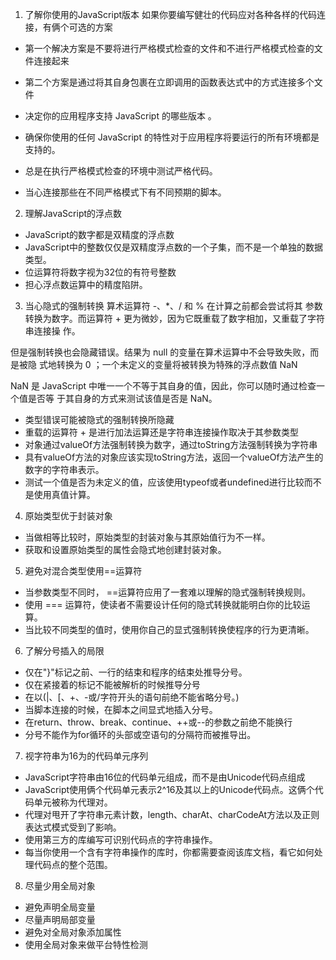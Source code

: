 1. 了解你使用的JavaScript版本
如果你要编写健壮的代码应对各种各样的代码连接，有俩个可选的方案
* 第一个解决方案是不要将进行严格模式检查的文件和不进行严格模式检查的文件连接起来
* 第二个方案是通过将其自身包裹在立即调用的函数表达式中的方式连接多个文件

* 决定你的应用程序支持 JavaScript 的哪些版本 。
* 确保你使用的任何 JavaScript 的特性对于应用程序将要运行的所有环境都是支持的。
* 总是在执行严格模式检查的环境中测试严格代码。
* 当心连接那些在不同严格模式下有不同预期的脚本。

2. 理解JavaScript的浮点数
* JavaScript的数字都是双精度的浮点数
* JavaScript中的整数仅仅是双精度浮点数的一个子集，而不是一个单独的数据类型。
* 位运算符将数字视为32位的有符号整数
* 担心浮点数运算中的精度陷阱。

3. 当心隐式的强制转换
算术运算符 -、*、/ 和 % 在计算之前都会尝试将其 参数转换为数字。而运算符 + 更为微妙，因为它既重载了数字相加，又重载了字符串连接操 作。

但是强制转换也会隐藏错误。结果为 null 的变量在算术运算中不会导致失败，而是被隐 式地转换为 0 ；一个未定义的变量将被转换为特殊的浮点数值 NaN

NaN 是 JavaScript 中唯一一个不等于其自身的值，因此，你可以随时通过检查一个值是否等 于其自身的方式来测试该值是否是 NaN。
* 类型错误可能被隐式的强制转换所隐藏
* 重载的运算符 + 是进行加法运算还是字符串连接操作取决于其参数类型
* 对象通过valueOf方法强制转换为数字，通过toString方法强制转换为字符串
* 具有valueOf方法的对象应该实现toString方法，返回一个valueOf方法产生的数字的字符串表示。
* 测试一个值是否为未定义的值，应该使用typeof或者undefined进行比较而不是使用真值计算。

4. 原始类型优于封装对象
* 当做相等比较时，原始类型的封装对象与其原始值行为不一样。
* 获取和设置原始类型的属性会隐式地创建封装对象。

5. 避免对混合类型使用==运算符
* 当参数类型不同时， ==运算符应用了一套难以理解的隐式强制转换规则。
* 使用 === 运算符，使读者不需要设计任何的隐式转换就能明白你的比较运算。
* 当比较不同类型的值时，使用你自己的显式强制转换使程序的行为更清晰。

6. 了解分号插入的局限
* 仅在"}"标记之前、一行的结束和程序的结束处推导分号。
* 仅在紧接着的标记不能被解析的时候推导分号
* 在以(|、[、+、-或/字符开头的语句前绝不能省略分号。)
* 当脚本连接的时候，在脚本之间显式地插入分号。
* 在return、throw、break、continue、++或--的参数之前绝不能换行
* 分号不能作为for循环的头部或空语句的分隔符而被推导出。

7. 视字符串为16为的代码单元序列
* JavaScript字符串由16位的代码单元组成，而不是由Unicode代码点组成
* JavaScript使用俩个代码单元表示2^16及其以上的Unicode代码点。这俩个代码单元被称为代理对。
* 代理对甩开了字符串元素计数，length、charAt、charCodeAt方法以及正则表达式模式受到了影响。
* 使用第三方的库编写可识别代码点的字符串操作。
* 每当你使用一个含有字符串操作的库时，你都需要查阅该库文档，看它如何处理代码点的整个范围。

8. 尽量少用全局对象
* 避免声明全局变量
* 尽量声明局部变量
* 避免对全局对象添加属性
* 使用全局对象来做平台特性检测